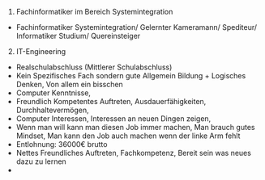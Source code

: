 1. Fachinformatiker im Bereich Systemintegration

 - Fachinformatiker Systemintegration/ Gelernter Kameramann/ Spediteur/ Informatiker Studium/ Quereinsteiger

2. IT-Engineering
  - Realschulabschluss (Mittlerer Schulabschluss)
  - Kein Spezifisches Fach sondern gute Allgemein Bildung + Logisches Denken, Von allem ein bisschen
  - Computer Kenntnisse, 
  - Freundlich Kompetentes Auftreten, Ausdauerfähigkeiten, Durchhaltevermögen, 
  - Computer Interessen, Interessen an neuen Dingen zeigen, 
  - Wenn man will kann man diesen Job immer machen, Man brauch gutes Mindset, Man kann den Job auch machen wenn der linke Arm fehlt
  - Entlohnung: 36000€ brutto 
  - Nettes Freundliches Auftreten, Fachkompetenz, Bereit sein was neues dazu zu lernen
  - 